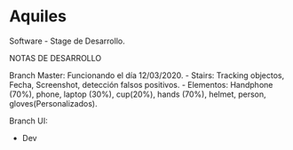 # Aquiles

Software - Stage de Desarrollo.

NOTAS DE DESARROLLO

Branch Master:
  Funcionando el día 12/03/2020.
    - Stairs: Tracking objectos, Fecha, Screenshot, detección falsos positivos.
    - Elementos: Handphone (70%), phone, laptop (30%), cup(20%), hands (70%), helmet, person, gloves(Personalizados).
    
Branch UI:
  - Dev
  
